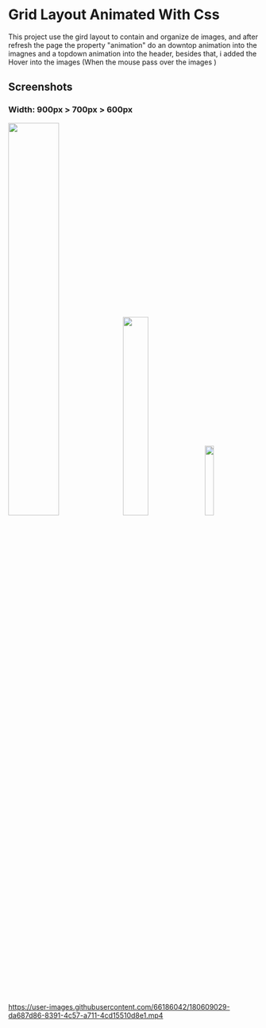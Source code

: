 # Grid Layout Animated With Css
This project use the gird layout to contain and organize de images, and after refresh the page the property "animation" do an downtop animation into the imagnes and a topdown animation into the header, besides that, i added the Hover into the images (When the mouse pass over the images )

## Screenshots

### Width: 900px  > 700px > 600px
<img src="https://user-images.githubusercontent.com/66186042/180608183-ed4a14d3-88dd-4622-a5a3-e1e54523292b.png" width=45% height=auto >  <img src="https://user-images.githubusercontent.com/66186042/180608200-679ea009-0b76-4cf2-bca9-5ae0a6948a9b.png" width=32% height=auto > <img src="https://user-images.githubusercontent.com/66186042/180608223-6dd73c5d-398e-4e36-88ce-da1ae76f1f69.png" width=19% height=auto >



https://user-images.githubusercontent.com/66186042/180609029-da687d86-8391-4c57-a711-4cd15510d8e1.mp4





